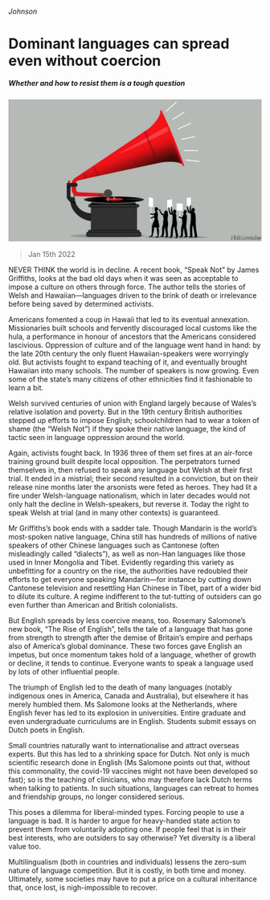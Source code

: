 ###### Johnson

# Dominant languages can spread even without coercion 

##### Whether and how to resist them is a tough question 

![image](images/20220115_BKD001_0.jpg) 

> Jan 15th 2022 

NEVER THINK the world is in decline. A recent book, “Speak Not” by James Griffiths, looks at the bad old days when it was seen as acceptable to impose a culture on others through force. The author tells the stories of Welsh and Hawaiian—languages driven to the brink of death or irrelevance before being saved by determined activists.

Americans fomented a coup in Hawaii that led to its eventual annexation. Missionaries built schools and fervently discouraged local customs like the hula, a performance in honour of ancestors that the Americans considered lascivious. Oppression of culture and of the language went hand in hand: by the late 20th century the only fluent Hawaiian-speakers were worryingly old. But activists fought to expand teaching of it, and eventually brought Hawaiian into many schools. The number of speakers is now growing. Even some of the state’s many citizens of other ethnicities find it fashionable to learn a bit.


Welsh survived centuries of union with England largely because of Wales’s relative isolation and poverty. But in the 19th century British authorities stepped up efforts to impose English; schoolchildren had to wear a token of shame (the “Welsh Not”) if they spoke their native language, the kind of tactic seen in language oppression around the world.

Again, activists fought back. In 1936 three of them set fires at an air-force training ground built despite local opposition. The perpetrators turned themselves in, then refused to speak any language but Welsh at their first trial. It ended in a mistrial; their second resulted in a conviction, but on their release nine months later the arsonists were feted as heroes. They had lit a fire under Welsh-language nationalism, which in later decades would not only halt the decline in Welsh-speakers, but reverse it. Today the right to speak Welsh at trial (and in many other contexts) is guaranteed.

Mr Griffiths’s book ends with a sadder tale. Though Mandarin is the world’s most-spoken native language, China still has hundreds of millions of native speakers of other Chinese languages such as Cantonese (often misleadingly called “dialects”), as well as non-Han languages like those used in Inner Mongolia and Tibet. Evidently regarding this variety as unbefitting for a country on the rise, the authorities have redoubled their efforts to get everyone speaking Mandarin—for instance by cutting down Cantonese television and resettling Han Chinese in Tibet, part of a wider bid to dilute its culture. A regime indifferent to the tut-tutting of outsiders can go even further than American and British colonialists.

But English spreads by less coercive means, too. Rosemary Salomone’s new book, “The Rise of English”, tells the tale of a language that has gone from strength to strength after the demise of Britain’s empire and perhaps also of America’s global dominance. These two forces gave English an impetus, but once momentum takes hold of a language, whether of growth or decline, it tends to continue. Everyone wants to speak a language used by lots of other influential people.

The triumph of English led to the death of many languages (notably indigenous ones in America, Canada and Australia), but elsewhere it has merely humbled them. Ms Salomone looks at the Netherlands, where English fever has led to its explosion in universities. Entire graduate and even undergraduate curriculums are in English. Students submit essays on Dutch poets in English.

Small countries naturally want to internationalise and attract overseas experts. But this has led to a shrinking space for Dutch. Not only is much scientific research done in English (Ms Salomone points out that, without this commonality, the covid-19 vaccines might not have been developed so fast); so is the teaching of clinicians, who may therefore lack Dutch terms when talking to patients. In such situations, languages can retreat to homes and friendship groups, no longer considered serious.

This poses a dilemma for liberal-minded types. Forcing people to use a language is bad. It is harder to argue for heavy-handed state action to prevent them from voluntarily adopting one. If people feel that is in their best interests, who are outsiders to say otherwise? Yet diversity is a liberal value too.

Multilingualism (both in countries and individuals) lessens the zero-sum nature of language competition. But it is costly, in both time and money. Ultimately, some societies may have to put a price on a cultural inheritance that, once lost, is nigh-impossible to recover.

